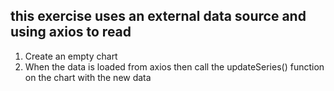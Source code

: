 ## this exercise uses an external data source and using axios to read

1. Create an empty chart
2. When the data is loaded from axios then call the updateSeries() function on the chart
with the new data
